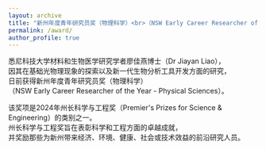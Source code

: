 ```yaml
---
layout: archive
title: "新州年度青年研究员奖（物理科学）<br>（NSW Early Career Researcher of the Year - Physical Sciences）"
permalink: /award/
author_profile: true
---
```

悉尼科技大学材料和生物医学研究学者廖佳燕博士（Dr Jiayan Liao），<br>
因其在基础光物理现象的探索以及新一代生物分析工具开发方面的研究，<br>
日前获得新州年度青年研究员奖（物理科学）<br>（NSW Early Career Researcher of the Year - Physical Sciences）。

该奖项是2024年州长科学与工程奖（Premier's Prizes for Science & Engineering）的类别之一。<br>
州长科学与工程奖旨在表彰科学和工程方面的卓越成就，<br>
并奖励那些为新州带来经济、环境、健康、社会或技术效益的前沿研究人员。<br>


